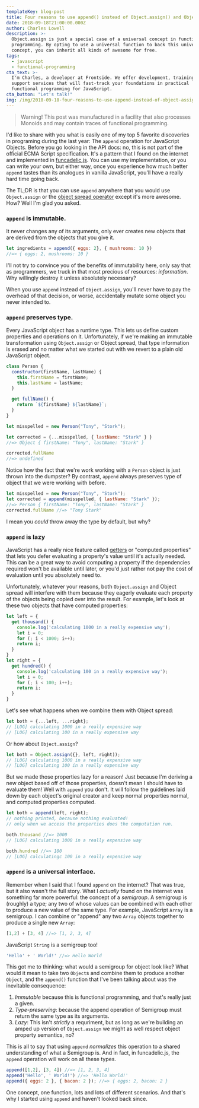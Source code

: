 ```yaml
---
templateKey: blog-post
title: Four reasons to use append() instead of Object.assign() and Object spread
date: 2018-09-18T21:00:00.000Z
author: Charles Lowell
description: >-
  Object.assign is just a special case of a universal concept in functional
  programming. By opting to use a universal function to back this universal
  concept, you can inherit all kinds of awesome for free.
tags:
  - javascript
  - functional-programming
cta_text: >-
  I'm Charles, a developer at Frontside. We offer development, training and 
  support services that will fast-track your foundations in practical 
  functional programming for JavaScript.		
cta_button: "Let's talk!"
img: /img/2018-09-18-four-reasons-to-use-append-instead-of-object-assign-and-object-spread_merge-sign.jpg
---
```


> Warning! This post was manufactured in a facility that also processes Monoids and may contain traces of functional programming.

I'd like to share with you what is easily one of my top 5 favorite discoveries in programing during the last year: The `append` operation for JavaScript Objects. Before you go looking in the API docs: no, this is not part of the official ECMA Script specification. It's a pattern that I found on the internet and implemented in [funcadelic.js](https://github.com/cowboyd/funcadelic.js). You can use my implementation, or you can write your own, but either way, once you experience how much better `append` tastes than its analogues in vanilla JavaScript, you'll have a really hard time going back.

The TL;DR is that you can use `append` anywhere that you would use `Object.assign` or the [object spread operator](https://redux.js.org/recipes/usingobjectspreadoperator) except it's more awesome. How? Well I'm glad you asked.

### `append` is immutable.

It never changes any of its arguments, only ever creates new objects that are derived from the objects that you give it.

```js
let ingredients = append({ eggs: 2}, { mushrooms: 10 })
//=> { eggs: 2, mushrooms: 10 }
```

I'll not try to convince you of the benefits of immutability here, only say that as programmers, we truck in that most precious of resources: _information_. Why willingly destroy it unless absolutely necessary?

When you use `append` instead of `Object.assign`, you'll never have to pay the overhead of that decision, or worse, accidentally mutate some object you never intended to.

### `append` preserves type.

Every JavaScript object has a runtime type. This lets us define custom properties and operations on it. Unfortunately, if we're making an immutable transformation using `Object.assign` or Object spread, that type information is erased and no matter what we started out with we revert to a plain old JavaScript object.

```js
class Person {
  constructor(firstName, lastName) {
    this.firstName = firstName;
    this.lastName = lastName;
  }

  get fullName() {
    return `${firstName} ${lastName}`;
  }
}

let misspelled = new Person("Tony", "Stork");

let corrected = {...misspelled, { lastName: "Stark" } }
//=> Object { firstName: "Tony", lastName: "Stark" }

corrected.fullName
//=> undefined
```

Notice how the fact that we're work working with a `Person` object is just thrown into the dumpster? By contrast, `append` always preserves type of object that we were working with before.

```js
let misspelled = new Person("Tony", "Stork");
let corrected = append(misspelled, { lastName: "Stark" });
//=> Person { firstName: "Tony", lastName: "Stark" }
corrected.fullName //=> "Tony Stark"
```

I mean you _could_ throw away the type by default, but why?

### `append` is lazy

JavaScript has a really nice feature called [getters](https://developer.mozilla.org/en-US/docs/Web/JavaScript/Reference/Functions/get) or "computed properties" that lets you defer evaluating a property's value until it's actually needed. This can be a great way to avoid computing a property if the dependencies required won't be available until later, or you'd just rather not pay the cost of evaluation until you absolutely need to.

Unfortunately, whatever your reasons, both `Object.assign` and Object spread will interfere with them because they eagerly evaluate each property of the objects being copied over into the result. For example, let's look at these two objects that have computed properties:

```js
let left = {
  get thousand() {
    console.log('calculating 1000 in a really expensive way');
    let i = 0;
    for (; i < 1000; i++);
    return i;
  }
}
let right = {
  get hundred() {
    console.log('calculating 100 in a really expensive way');
    let i = 0;
    for (; i < 100; i++);
    return i;
  }
}
```

Let's see what happens when we combine them with Object spread:

```js
let both = {...left, ...right};
// [LOG] calculating 1000 in a really expensive way
// [LOG] calculating 100 in a really expensive way
```

Or how about `Object.assign`?

```js
let both = Object.assign({}, left, right));
// [LOG] calculating 1000 in a really expensive way
// [LOG] calculating 100 in a really expensive way
```

But we made those properties lazy for a reason! Just because I'm deriving a new object based off of those properties, doesn't mean I should have to evaluate them! Well with `append` you don't. It will follow the guidelines laid down by each object's original creator and keep normal properties normal, and computed properties computed.

```js
let both = append(left, right);
// nothing printed, because nothing evaluated!
// only when we access the properties does the computation run.

both.thousand //=> 1000
// [LOG] calculating 1000 in a really expensive way

both.hundred //=> 100
// [LOG] calculatingc 100 in a really expensive way
```

### `append` is a universal interface.

Remember when I said that I found `append` on the internet? That was true, but it also wasn't the full story. What I _actually_ found on the internet was something far more powerful: the concept of a _semigroup_. A semigroup is (roughly) a type; any two of whose values can be combined with each other to produce a new value of the same type. For example, JavaScript `Array` is a semigroup. I can combine or "append" any two `Array` objects together to produce a single new `Array`:

```js
[1,2] + [3, 4] //=> [1, 2, 3, 4]
```

JavaScript `String` is a semigroup too!

```js
'Hello' + ' World!' //=> Hello World
```

This got me to thinking: what would a semigroup for object look like? What would it mean to take two `Object`s and combine them to produce another `Object`, and the `append()` function that I've been talking about was the inevitable consequence:

1. *Immutable* because this is functional programming, and that's really just a given.
2. *Type-preserving*: because the append operation of Semigroup must return the same type as its arguments.
3. *Lazy*: This isn't _strictly_ a requriment, but as long as we're building an amped up version of `Object.assign` we might as well respect object property semantics, no?

This is all to say that using `append` _normalizes_ this operation to a shared understanding of what a Semigroup is. And in fact, in funcadelic.js, the `append` operation will work on all these types.

```js
append([1,2], [3, 4]) //=> [1, 2, 3, 4]
append('Hello', ' World!') //=> 'Hello World!'
append({ eggs: 2 }, { bacon: 2 }); //=> { eggs: 2, bacon: 2 }
```

One concept, one function, lots and lots of different scenarios. And that's why I started using `append` and haven't looked back since.
